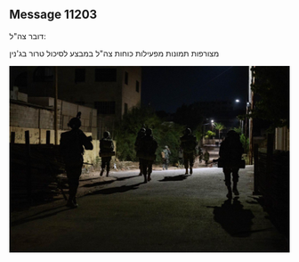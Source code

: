 ## Message 11203

דובר צה"ל:

מצורפות תמונות מפעילות כוחות צה"ל במבצע לסיכול טרור בג'נין

![Photo](11203/11203_photo.jpg)
